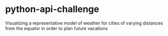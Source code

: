 # python-api-challenge
Visualizing a representative model of weather for cities of varying distances from the equator in order to plan future vacations
